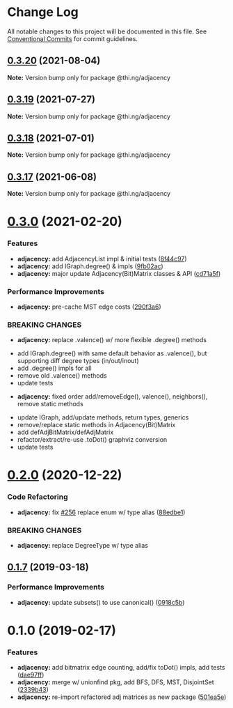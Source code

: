 # Change Log

All notable changes to this project will be documented in this file.
See [Conventional Commits](https://conventionalcommits.org) for commit guidelines.

## [0.3.20](https://github.com/thi-ng/umbrella/compare/@thi.ng/adjacency@0.3.19...@thi.ng/adjacency@0.3.20) (2021-08-04)

**Note:** Version bump only for package @thi.ng/adjacency





## [0.3.19](https://github.com/thi-ng/umbrella/compare/@thi.ng/adjacency@0.3.18...@thi.ng/adjacency@0.3.19) (2021-07-27)

**Note:** Version bump only for package @thi.ng/adjacency





## [0.3.18](https://github.com/thi-ng/umbrella/compare/@thi.ng/adjacency@0.3.17...@thi.ng/adjacency@0.3.18) (2021-07-01)

**Note:** Version bump only for package @thi.ng/adjacency





## [0.3.17](https://github.com/thi-ng/umbrella/compare/@thi.ng/adjacency@0.3.16...@thi.ng/adjacency@0.3.17) (2021-06-08)

**Note:** Version bump only for package @thi.ng/adjacency





# [0.3.0](https://github.com/thi-ng/umbrella/compare/@thi.ng/adjacency@0.2.6...@thi.ng/adjacency@0.3.0) (2021-02-20)


### Features

* **adjacency:** add AdjacencyList impl & initial tests ([8f44c97](https://github.com/thi-ng/umbrella/commit/8f44c9762c0856a9b96e4548d2386eca6dcbf397))
* **adjacency:** add IGraph.degree() & impls ([9fb02ac](https://github.com/thi-ng/umbrella/commit/9fb02ac7467785a0802c544cbc3100d6ac52fb87))
* **adjacency:** major update Adjacency(Bit)Matrix classes & API ([cd71a5f](https://github.com/thi-ng/umbrella/commit/cd71a5fca3b2d8525c5b1c6e9032e55e39fea2dd))


### Performance Improvements

* **adjacency:** pre-cache MST edge costs ([290f3a6](https://github.com/thi-ng/umbrella/commit/290f3a6e1f9d71ddf3bb33f4bc6e9552896903a9))


### BREAKING CHANGES

* **adjacency:** replace .valence() w/ more flexible .degree() methods

- add IGraph.degree() with same default behavior as .valence(),
  but supporting diff degree types (in/out/inout)
- add .degree() impls for all
- remove old .valence() methods
- update tests
* **adjacency:** fixed order add/removeEdge(), valence(), neighbors(),
remove static methods

- update IGraph, add/update methods, return types, generics
- remove/replace static methods in Adjacency(Bit)Matrix
- add defAdjBitMatrix/defAdjMatrix
- refactor/extract/re-use .toDot() graphviz conversion
- update tests





# [0.2.0](https://github.com/thi-ng/umbrella/compare/@thi.ng/adjacency@0.1.67...@thi.ng/adjacency@0.2.0) (2020-12-22)


### Code Refactoring

* **adjacency:** fix [#256](https://github.com/thi-ng/umbrella/issues/256) replace enum w/ type alias ([88edbe1](https://github.com/thi-ng/umbrella/commit/88edbe10ffe9ceb9f5e8494c9a60b8067a7d57d1))


### BREAKING CHANGES

* **adjacency:** replace DegreeType w/ type alias





## [0.1.7](https://github.com/thi-ng/umbrella/compare/@thi.ng/adjacency@0.1.6...@thi.ng/adjacency@0.1.7) (2019-03-18)

### Performance Improvements

* **adjacency:** update subsets() to use canonical() ([0918c5b](https://github.com/thi-ng/umbrella/commit/0918c5b))

# 0.1.0 (2019-02-17)

### Features

* **adjacency:** add bitmatrix edge counting, add/fix toDot() impls, add tests ([dae97ff](https://github.com/thi-ng/umbrella/commit/dae97ff))
* **adjacency:** merge w/ unionfind pkg, add BFS, DFS, MST, DisjointSet ([2339b43](https://github.com/thi-ng/umbrella/commit/2339b43))
* **adjacency:** re-import refactored adj matrices as new package ([501ea5e](https://github.com/thi-ng/umbrella/commit/501ea5e))
